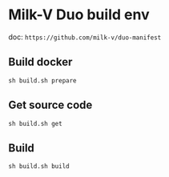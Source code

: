 
# Milk-V Duo build env 

doc: `https://github.com/milk-v/duo-manifest`

## Build docker

`sh build.sh prepare`

## Get source code

`sh build.sh get`

## Build

`sh build.sh build`

